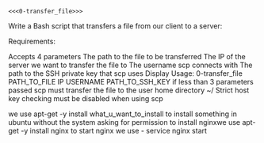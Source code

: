 	<<<0-transfer_file>>>
Write a Bash script that transfers a file from our client to a server:

Requirements:

Accepts 4 parameters
The path to the file to be transferred
The IP of the server we want to transfer the file to
The username scp connects with
The path to the SSH private key that scp uses
Display Usage: 0-transfer_file PATH_TO_FILE IP USERNAME PATH_TO_SSH_KEY if less than 3 parameters passed
scp must transfer the file to the user home directory ~/
Strict host key checking must be disabled when using scp
	
we use apt-get -y install what_u_want_to_install to install something in ubuntu without the system asking for permission
to install nginxwe use apt-get -y install nginx
to start nginx we use - service nginx start
